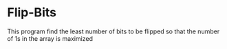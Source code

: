 # Flip-Bits
This program find the least number of bits to be flipped so that the number of 1s in the array is maximized

